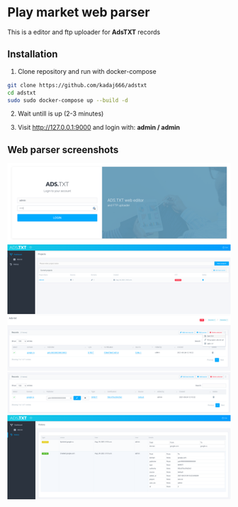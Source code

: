 Play market web parser
======
This is a editor and ftp uploader for **AdsTXT** records


## Installation
1. Clone repository and run with docker-compose
```bash
git clone https://github.com/kadaj666/adstxt
cd adstxt
sudo sudo docker-compose up --build -d
```
2. Wait untill is up (2-3 minutes)

3. Visit http://127.0.0.1:9000 and login with: **admin / admin**



## Web parser screenshots
![screenshot](screenshots/login.png)
![screenshot](screenshots/dash.png)
![screenshot](screenshots/project.png)
![screenshot](screenshots/edit.png)
![screenshot](screenshots/history.png)